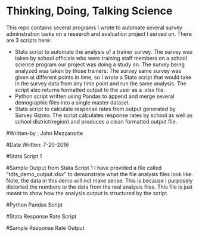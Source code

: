 # Thinking, Doing, Talking Science 
This repo contains several programs I wrote to automate several survey adminstration tasks on a research and evaluation project I served on. There are 3 scripts here: 
- Stata script to automate the analysis of a trainer survey. The survey was taken by school officials who were training staff members on a school science program our project was doing a study on. The survey being analyzed was taken by those trainers. The survey same survey was given at different points in time, so I wrote a Stata script that would take in the survey data from any time point and run the same analysis. The script also returns formatted output to the user as a .xlsx file.
- Python script written using Pandas to append and merge several demographic files into a single master dataset. 
- Stata script to calculate response rates from output generated by Survey Gizmo. The script calculates response rates by school as well as school district(region) and produces a clean formatted output file. 

#Written-by : 
John Mezzanotte

#Date Written:
7-20-2016

#Stata Script 1

#Sample Output from Stata Script 1
I have provided a file called "tdts_demo_output.xlsx" to demonstrate what the file analysis files look like. Note, the 
data in this demo will not make sense. This is because I purposely distorted the numbers to the data from the real analysis files. This file is just meant to show how the analysis output is structured by the script.


#Python Pandas Script 


#Stata Response Rate Script 


#Sample Response Rate Output
